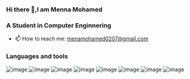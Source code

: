 ### Hi there 👋,I am Menna Mohamed
### A Student in Computer Enginnering 
- 📫 How to reach me: menamohamed0207@gmail.com
### Languages and tools
![image](https://user-images.githubusercontent.com/90017398/232884347-3ab40e59-4e84-4f71-85c7-76e5ccc40661.png)
![image](https://user-images.githubusercontent.com/90017398/232884410-5ba8d8c7-4c91-4a6d-a8b8-eb57f210fc7a.png)
![image](https://user-images.githubusercontent.com/90017398/232884543-06921cfd-7295-4dd8-bec0-578d30f57485.png)
![image](https://user-images.githubusercontent.com/90017398/232884672-ad023486-aa32-41c1-95fc-1dba0e968224.png)
![image](https://user-images.githubusercontent.com/90017398/232884887-591b59de-2367-4468-86f7-3be6a0aabd25.png)
![image](https://user-images.githubusercontent.com/90017398/232885034-d5ad2451-0ed3-4aae-b7cb-118c17cee01a.png)
![image](https://user-images.githubusercontent.com/90017398/232885110-af721261-e951-4f10-b196-3b541f3941fd.png)
![image](https://user-images.githubusercontent.com/90017398/232885332-8076f114-4bdd-4fac-942b-dd4164136227.png)








<!--
**mennamohamed0207/mennamohamed0207** is a ✨ _special_ ✨ repository because its `README.md` (this file) appears on your GitHub profile.

Here are some ideas to get you started:

- 🔭 I’m currently working on ...
- 🌱 I’m currently learning ...
- 👯 I’m looking to collaborate on ...
- 🤔 I’m looking for help with ...
- 💬 Ask me about ...
- 📫 How to reach me: ...
- 😄 Pronouns: ...
- ⚡ Fun fact: ...
-->

